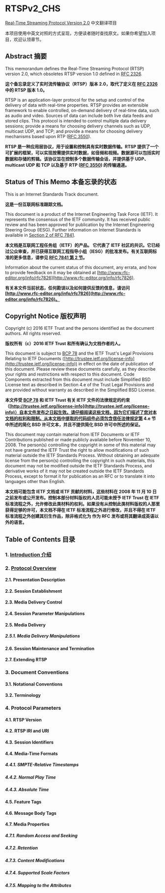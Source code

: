 # RTSPv2_CHS

[Real-Time Streaming Protocol Version 2.0](https://tools.ietf.org/html/rfc7826) 中文翻译项目

本项目使用中英文对照的方式呈现，方便读者随时查找原文。如果你希望加入项目，欢迎认领章节。

## Abstract 摘要

This memorandum defines the Real-Time Streaming Protocol (RTSP) version 2.0, which obsoletes RTSP version 1.0 defined in [RFC 2326](https://tools.ietf.org/html/rfc2326).

**这个备忘录定义了实时流传输协议（RTSP）版本 2.0，取代了定义在 [RFC 2326](https://tools.ietf.org/html/rfc2326) 中的 RTSP 版本 1.0。**

RTSP is an application-layer protocol for the setup and control of the delivery of data with real-time properties. RTSP provides an extensible framework to enable controlled, on-demand delivery of real-time data, such as audio and video. Sources of data can include both live data feeds and stored clips. This protocol is intended to control multiple data delivery sessions; provide a means for choosing delivery channels such as UDP, multicast UDP, and TCP; and provide a means for choosing delivery mechanisms based upon RTP ([RFC 3550](https://tools.ietf.org/html/rfc3550)).

**RTSP 是一种应用层协议，用于设置和控制具有实时数据传输。RTSP 提供了一个可扩展的框架，可以实现按需提供实时数据，如音频和视频。数据源可以包括实时数据和存储的剪辑。该协议旨在控制多个数据传输会话，并提供基于 UDP、multicast UDP 和 TCP 以及基于 RTP ([RFC 3550](https://tools.ietf.org/html/rfc3550)) 的传输通道。**

## Status of This Memo 本备忘录的状态

This is an Internet Standards Track document.

**这是一份互联网标准跟踪文档。**

This document is a product of the Internet Engineering Task Force (IETF).  It represents the consensus of the IETF community. It has received public review and has been approved for publication by the Internet Engineering Steering Group (IESG). Further information on Internet Standards is available in [Section 2 of RFC 7841](https://tools.ietf.org/html/rfc7841#section-2).

**本文档是互联网工程任务组（IETF）的产品。 它代表了 IETF 社区的共识。它已经过公众审查，并已获得互联网工程指导小组（IESG）的批准发布。有关互联网标准的更多信息，请参见 [RFC 7841 第 2 节](https://tools.ietf.org/html/rfc7841#section-2)。**

Information about the current status of this document, any errata, and how to provide feedback on it may be obtained at [http://www.rfc-editor.org/info/rfc7826](http://www.rfc-editor.org/info/rfc7826).

**有关本文件当前状态，任何勘误以及如何提供反馈的信息，请访问 [http://www.rfc-editor.org/info/rfc7826](http://www.rfc-editor.org/info/rfc7826)。**

## Copyright Notice 版权声明

Copyright (c) 2016 IETF Trust and the persons identified as the document authors. All rights reserved.

**版权所有（c）2016 IETF Trust 和所有确认为文档作者的人。**

This document is subject to [BCP 78](https://tools.ietf.org/html/bcp78) and the IETF Trust's Legal Provisions Relating to IETF Documents ([http://trustee.ietf.org/license-info](http://trustee.ietf.org/license-info)) in effect on the date of publication of this document.  Please review these documents carefully, as they describe your rights and restrictions with respect to this document. Code Components extracted from this document must include Simplified BSD License text as described in Section 4.e of the Trust Legal Provisions and are provided without warranty as described in the Simplified BSD License.

**本文件受 [BCP 78](https://tools.ietf.org/html/bcp78) 和 IETF Trust 有关 IETF 文件的法律规定的约束（[http://trustee.ietf.org/license-info](http://trustee.ietf.org/license-info)）自本文件发布之日起生效。请仔细阅读这些文档，因为它们描述了您对本文档的权利和限制。从本文档中提取的代码组件必须包含信任法律规定第 4.e 节中所述的简化 BSD 许可文本，并且不提供简化 BSD 许可中所述的保证。**

This document may contain material from IETF Documents or IETF Contributions published or made publicly available before November 10, 2008. The person(s) controlling the copyright in some of this material may not have granted the IETF Trust the right to allow modifications of such material outside the IETF Standards Process. Without obtaining an adequate license from the person(s) controlling the copyright in such materials, this document may not be modified outside the IETF Standards Process, and derivative works of it may not be created outside the IETF Standards Process, except to format it for publication as an RFC or to translate it into languages other than English.

**本文档可能包含 IETF 文档或 IETF 贡献的材料，这些材料在 2008 年 11 月 10 日之前发布或公开发布。控制本部分材料版权的人员可能未授予 IETF Trust 在 IETF 标准流程之外，允许修改此类材料的权利。如果没有从控制此类材料版权的人那里获得足够的许可，本文档不得在 IETF 标准流程之外进行修改，并且不得在 IETF 标准流程之外创建其衍生作品，除非格式化为 作为 RFC 发布或将其翻译成英语以外的语言。**

## Table of Contents 目录

### 1. [Introduction 介绍](./S01_Introduction.md)

### 2. [Protocol Overview](./S02_ProtocolOverview.md)
#### 2.1. Presentation Description
#### 2.2. Session Establishment
#### 2.3. Media Delivery Control 
#### 2.4. Session Parameter Manipulations 
#### 2.5. Media Delivery 
##### 2.5.1. Media Delivery Manipulations
#### 2.6. Session Maintenance and Termination
#### 2.7. Extending RTSP

### 3. Document Conventions
#### 3.1. Notational Conventions
#### 3.2. Terminology

### 4. Protocol Parameters
#### 4.1. RTSP Version
#### 4.2. RTSP IRI and URI
#### 4.3. Session Identifiers
#### 4.4. Media-Time Formats
##### 4.4.1. SMPTE-Relative Timestamps
##### 4.4.2. Normal Play Time
##### 4.4.3. Absolute Time
#### 4.5. Feature Tags
#### 4.6. Message Body Tags
#### 4.7. Media Properties
##### 4.7.1. Random Access and Seeking
##### 4.7.2. Retention
##### 4.7.3. Content Modifications
##### 4.7.4. Supported Scale Factors
##### 4.7.5. Mapping to the Attributes
